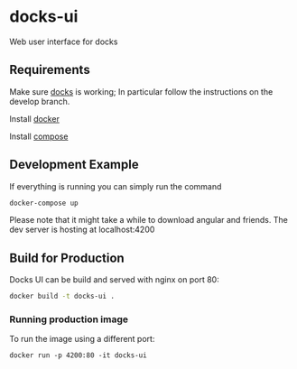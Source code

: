 # docks-ui
Web user interface for docks


## Requirements
Make sure [docks](https://github.com/TripleParity/docks) is working; In particular follow the instructions on the develop branch.

Install [docker](https://docs.docker.com/install/)

Install [compose](https://docs.docker.com/compose/install/)

## Development Example
If everything is running you can simply run the command

```bash
docker-compose up
```

Please note that it might take a while to download angular and friends. The dev server is hosting at localhost:4200

## Build for Production
Docks UI can be build and served with nginx on port 80:

```bash
docker build -t docks-ui .
```

### Running production image
To run the image using a different port:
```
docker run -p 4200:80 -it docks-ui
```
